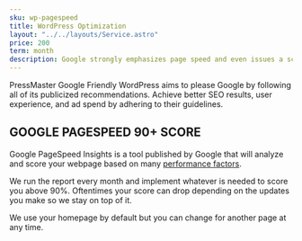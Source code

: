 ```yaml
---
sku: wp-pagespeed
title: WordPress Optimization
layout: "../../layouts/Service.astro"
price: 200
term: month
description: Google strongly emphasizes page speed and even issues a score to reflect your site. We make sure you're passing with flying colours.
---
```


<!-- Both google and your users will thank you for optimizing your WordPress site performance. We offer a guaranteed grade straigth from Google themselves. -->

PressMaster Google Friendly WordPress aims to please Google by following all of its publicized recommendations. Achieve better SEO results, user experience, and ad spend by adhering to their guidelines.


## GOOGLE PAGESPEED 90+ SCORE
Google PageSpeed Insights is a tool published by Google that will analyze and score your webpage based on many [performance factors](https://motto.ca/product/uptime/).

We run the report every month and implement whatever is needed to score you above 90%. Oftentimes your score can drop depending on the updates you make so we stay on top of it.

We use your homepage by default but you can change for another page at any time.